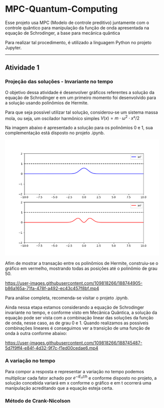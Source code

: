 # MPC-Quantum-Computing
Esse projeto usa MPC (Modelo de controle preditivo) juntamente com o controle quântico para manipulação da função de onda apresentada na equação de Schrodinger, a base para mecânica quântica

Para realizar tal procedimento, é utilizado a linguagem Python no projeto Jupyter. 

---

## Atividade 1

### Projeção das soluções - Invariante no tempo

O objetivo dessa atividade é desenvolver gráficos referentes a solução da equação de Schrodinger e em um primeiro momento foi desenvolvido para a solução usando polinômios de Hermite.

Para que seja possível utilizar tal solução, considerou-se um sistema massa mola, ou seja, um oscilador harmônico simples $V(x)=m\cdot\omega^{2}\cdot x²/2$

Na imagem abaixo é apresentado a solução para os polinômios 0 e 1, sua complementação está disposto no projeto .ipynb.

<div align="center">
  <img src="curvas.png" />
</div>

Afim de mostrar a transação entre os polinômios de Hermite, construiu-se o gráfico em vermelho, mostrando todas as posições até o polinômio de grau 50.

https://user-images.githubusercontent.com/109818266/188744905-b86a165a-71fa-478f-a492-ec43c457f8bf.mp4

Para análise completa, recomenda-se visitar o projeto .ipynb.

Ainda nessa etapa estamos considerando a equação de Schrodinger invariante no tempo, e conforme visto em Mecânica Quântica, a solução da equação pode ser vista com a combinação linear das soluções da função de onda, nesse caso, as de grau 0 e 1. Quando realizamos as possíveis combinações lineares é conseguimos ver a transição de uma função de onda à outra conforme abaixo:


https://user-images.githubusercontent.com/109818266/188745487-5d7f9ff4-e84f-4d32-9f7c-f1ed00cedae6.mp4

### A variação no tempo

Para compor a resposta e representar a variação no tempo podemos multiplicar cada fator achado por $e^{-iE_nt/\hbar}$ e conforme disposto no projeto, a solução concebida variará em x conforme o gráfico e em t ocorrerá uma manipulação acreditando que a equação esteja certa.

### Método de Crank-Nicolson
